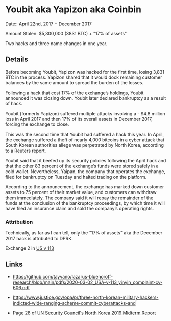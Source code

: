 # Youbit aka Yapizon aka Coinbin

Date:: April 22nd, 2017 + December 2017

Amount Stolen: $5,300,000 (3831 BTC) + "17% of assets"

Two hacks and three name changes in one year.

## Details

Before becoming Youbit, Yapizon was hacked for the first time, losing 3,831 BTC in the process. Yapizon shared that it would dock remaining customer balances by the same amount to spread the burden of the losses.

Following a hack that cost 17% of the exchange’s holdings, Youbit announced it was closing down. Youbit later declared bankruptcy as a result of hack.

Youbit (formerly Yapizon) suffered multiple attacks involving a - $4.8 million loss in April 2017 and then 17% of its overall assets in December 2017, forcing the exchange to close.

This was the second time that Youbit had suffered a hack this year. In April, the exchange suffered a theft of nearly 4,000 bitcoins in a cyber attack that South Korean authorities allege was perpetrated by North Korea, according to a Reuters  report.

Youbit said that it beefed up its security policies following the April hack and that the other 83 percent of the exchange’s funds were stored safely in a cold wallet. Nevertheless, Yaipan, the company that operates the exchange, filed for bankruptcy on Tuesday and halted trading on the platform.

According to the announcement, the exchange has marked down customer assets to 75 percent of their market value, and customers can withdraw them immediately. The company said it will repay the remainder of the funds at the conclusion of the bankruptcy proceedings, by which time it will have filed an insurance claim and sold the company’s operating rights.

### Attribution

Technically, as far as I can tell, only the "17% of assets" aka the December 2017 hack is attributed to DPRK.

Exchange 2 in [US v 113](https://github.com/tayvano/lazarus-bluenoroff-research/blob/main/pdfs/2020-03-02_USA-v-113_yinyin_complaint-cv-606.pdf)


## Links

- https://github.com/tayvano/lazarus-bluenoroff-research/blob/main/pdfs/2020-03-02_USA-v-113_yinyin_complaint-cv-606.pdf

- https://www.justice.gov/opa/pr/three-north-korean-military-hackers-indicted-wide-ranging-scheme-commit-cyberattacks-and

- Page 28 of [UN Security Council's North Korea 2019 Midterm Report](http://undocs.org/S/2019/691)